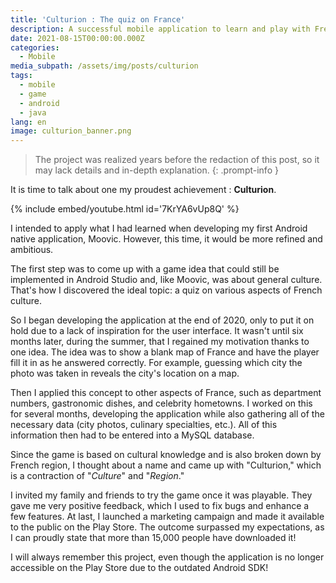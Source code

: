 ```yaml
---
title: 'Culturion : The quiz on France'
description: A successful mobile application to learn and play with French culture.
date: 2021-08-15T00:00:00.000Z
categories:
  - Mobile
media_subpath: /assets/img/posts/culturion
tags:
  - mobile
  - game
  - android
  - java
lang: en
image: culturion_banner.png
---
```


> The project was realized years before the redaction of this post, so it may lack details and in-depth explanation.
{: .prompt-info }

It is time to talk about one my proudest achievement : **Culturion**.

{% include embed/youtube.html id='7KrYA6vUp8Q' %}

I intended to apply what I had learned when developing my first Android native application, Moovic. However, this time, it would be more refined and ambitious.

The first step was to come up with a game idea that could still be implemented in Android Studio and, like Moovic, was about general culture. That's how I discovered the ideal topic: a quiz on various aspects of French culture.

So I began developing the application at the end of 2020, only to put it on hold due to a lack of inspiration for the user interface. It wasn't until six months later, during the summer, that I regained my motivation thanks to one idea.
The idea was to show a blank map of France and have the player fill it in as he answered correctly. For example, guessing which city the photo was taken in reveals the city's location on a map.

Then I applied this concept to other aspects of France, such as department numbers, gastronomic dishes, and celebrity hometowns. I worked on this for several months, developing the application while also gathering all of the necessary data (city photos, culinary specialties, etc.). All of this information then had to be entered into a MySQL database.

Since the game is based on cultural knowledge and is also broken down by French region, I thought about a name and came up with "Culturion," which is a contraction of "*Culture*" and "*Region*."

I invited my family and friends to try the game once it was playable. They gave me very positive feedback, which I used to fix bugs and enhance a few features.
At last, I launched a marketing campaign and made it available to the public on the Play Store. The outcome surpassed my expectations, as I can proudly state that more than 15,000 people have downloaded it!

I will always remember this project, even though the application is no longer accessible on the Play Store due to the outdated Android SDK!